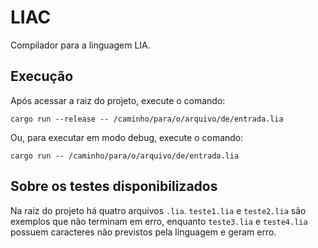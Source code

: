 # LIAC

Compilador para a linguagem LIA.

## Execução

Após acessar a raiz do projeto, execute o comando:

```
cargo run --release -- /caminho/para/o/arquivo/de/entrada.lia
```

Ou, para executar em modo debug, execute o comando:

```
cargo run -- /caminho/para/o/arquivo/de/entrada.lia
```

## Sobre os testes disponibilizados

Na raiz do projeto há quatro arquivos ```.lia```. ```teste1.lia``` e ```teste2.lia``` são exemplos que não terminam em erro, enquanto ```teste3.lia``` e ```teste4.lia``` possuem caracteres não previstos pela linguagem e geram erro.
